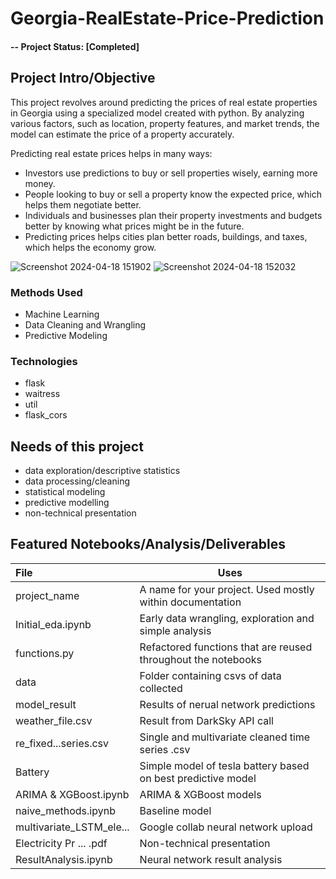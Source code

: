 # Georgia-RealEstate-Price-Prediction

#### -- Project Status: [Completed]

## Project Intro/Objective
This project revolves around predicting the prices of real estate properties in Georgia using a specialized model created with python. By analyzing various factors, such as location, property features, and market trends, the model can estimate the price of a property accurately.

Predicting real estate prices helps in many ways:

 * Investors use predictions to buy or sell properties wisely, earning more money.
 * People looking to buy or sell a property know the expected price, which helps them negotiate better.
 * Individuals and businesses plan their property investments and budgets better by knowing what prices might be in the future.
 * Predicting prices helps cities plan better roads, buildings, and taxes, which helps the economy grow.

![Screenshot 2024-04-18 151902](https://github.com/saudha-hbtlh/Georgia-RealEstate-Price-Prediction/assets/167196714/f42c502a-29ef-426d-b266-2526f7c8e2c5)
![Screenshot 2024-04-18 152032](https://github.com/saudha-hbtlh/Georgia-RealEstate-Price-Prediction/assets/167196714/85a2dadc-6837-4037-9ba0-764e1707c451)


### Methods Used
* Machine Learning
* Data Cleaning and Wrangling
* Predictive Modeling

### Technologies
* flask
* waitress
* util
* flask_cors
## Needs of this project

- data exploration/descriptive statistics
- data processing/cleaning
- statistical modeling
- predictive modelling
- non-technical presentation


## Featured Notebooks/Analysis/Deliverables

| File                   | Uses |
| :---                    | --- |
| project_name            | A name for your project. Used mostly within documentation | 
| Initial_eda.ipynb       | Early data wrangling, exploration and simple analysis | 
| functions.py            | Refactored functions that are reused throughout the notebooks|
| data                    | Folder containing csvs of data collected |
| model_result            | Results of nerual network predictions | 
| weather_file.csv        | Result from DarkSky API call| 
| re_fixed...series.csv   | Single and multivariate cleaned time series .csv | 
| Battery                 | Simple model of tesla battery based on best predictive model | 
| ARIMA & XGBoost.ipynb   | ARIMA & XGBoost models | 
| naive_methods.ipynb     | Baseline model | 
| multivariate_LSTM_ele...| Google collab neural network upload| 
| Electricity Pr ... .pdf | Non-technical presentation | 
| ResultAnalysis.ipynb    | Neural network result analysis|

